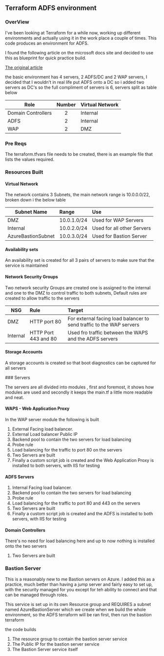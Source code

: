 ## Terraform ADFS environment

### OverView

I've been looking at Terraform for a while now, working up different environments and actually using it in the work place a couple of times. This code produces an environment for ADFS.

I found the following article on the microsoft docs site and decided to use this as blueprint for  quick practice build.

[The original article](https://docs.microsoft.com/en-us/windows-server/identity/ad-fs/deployment/how-to-connect-fed-azure-adfs)

the basic environment has 4 servers, 2 ADFS/DC and 2 WAP servers, I decided that I wouldn't in real life put ADFS onto a DC so i added two servers as DC's so the full compliment of servers is 6, servers split as table below


| Role       | Number         | Virtual Network  |
| ------------- |:-------------:| :-----|
| Domain Controllers     | 2 | Internal |
| ADFS      | 2     |   Internal |
| WAP | 2      |    DMZ |

### Pre Reqs

The terraform.tfvars file needs to be created, there is an example file that lists the values required.


### Resources Built

#### Virtual Network
The network contains 3 Subnets, the main network range is 10.0.0.0/22, broken down i the below table

| Subnet Name     | Range        | Use  |
| ------------- |:-------------| :-----|
|DMZ     | 10.0.1.0/24|Used for WAP Servers|
|   Internal   | 10.0.2.0/24     |Used for all other Servers |
| AzureBastionSubnet | 10.0.3.0/24     |Used for Bastion Server |

#### Availability sets

An availability set is created for all 3 pairs of servers to make sure that the service is maintained

#### Network Security Groups

Two network security Groups are created one is assigned to the internal and one to the DMZ to control traffic to both subnets, Default rules are created to allow traffic to the servers

| NSG     | Rule        | Target  |
| ------------- |:-------------| :-----|
|DMZ     | HTTP port 80 |For external facing load balancer to send traffic to the WAP servers|
|Internal   | HTTP Port 443 and 80    |Used fro traffic between the WAPS and the ADFS servers |

#### Storage Accounts

A storage accounts is created so that boot diagnostics can be captured for all servers

### Servers

The servers are all divided into modules , first and foremost, it shows how modules are used and secondly it keeps the main.tf a little more readable and neat.

#### WAPS - Web Application Proxy

In the WAP server module the following is built

1. External Facing load balancer.
2. External Load balancer Public IP
3. Backend pool to contain the two servers for load balancing
4. Probe rule
5. Load balancing for the traffic to port 80 on the servers
6. Two Servers are built
7. Finally a custom script job is created and the Web Application Proxy is installed to both servers, with IIS for testing

#### ADFS Servers

1. Internal Facing load balancer.
2. Backend pool to contain the two servers for load balancing
3. Probe rule
4. Load balancing for the traffic to port 80 and 443 on the servers
5. Two Servers are built
6. Finally a custom script job is created and the ADFS is installed to both servers, with IIS for testing

#### Domain Controllers

There's no need for load balancing here and up to now nothing is installed onto the two servers

1. Two Servers are built


### Bastion Server

This is a reasonably new to me Bastion servers on Azure. I added this as a practice, much better than having a jump server and fairly easy to set up, with the security managed for you except for teh ability to connect and that can be managed through roles.

This service is set up in its own Resource group and REQUIRES a subnet named AzureBastionServer which we create when we build the whole environment, so the ADFS terraform will be ran first, then run the bastion terraform

the code builds

1. The resource group to contain the bastion server service
2. The Public IP for the bastion server service
3. The Bastion Server service itself

